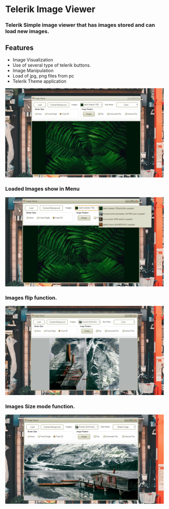 # Telerik Image Viewer
### Telerik Simple image viewer that has images stored and can load new images.


## Features
- Image Visualization
- Use of several type of telerik buttons.
- Image Manipulation
- Load of jpg, png files from pc
- Telerik Theme application


<img src="/Telerik_Image_Viewer/Img/Cover.png"/>

### Loaded Images show in Menu
<img src="/Telerik_Image_Viewer/Img/ImagesMenu.png"/>

### Images flip function.
<img src="/Telerik_Image_Viewer/Img/FotoFlip.png"/>

### Images Size mode function.
<img src="/Telerik_Image_Viewer/Img/FotoStretch.png"/>


